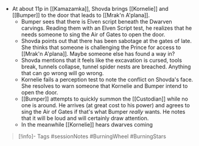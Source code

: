 - At about 11p in [[Kamazamka]], Shovda brings [[Kornelie]] and [[Bumper]] to the door that leads to [[Mrak'n A'plana]].
	- Bumper sees that there is Elven script beneath the Dwarven carvings.  Reading them with an Elven Script test, he realizes that he needs someone to sing the Air of Gates to open the door.
	- Shovda points out that there has been sabotage at the gates of late.  She thinks that someone is challenging the Prince for access to [[Mrak'n A'plana]].  Maybe someone else has found a way in?
	- Shovda mentions that it feels like the excavation is cursed, tools break, tunnels collapse, tunnel spider nests are breached.  Anything that can go wrong will go wrong.
	- Kornelie fails a perception test to note the conflict on Shovda's face.  She resolves to warn someone that Kornelie and Bumper intend to open the door.
	- [[Bumper]] attempts to quickly summon the [[Custodian]] while no one is around.  He arrives (at great cost to his power) and agrees to sing the Air of Gates if that's what Bumper *really* wants.  He notes that it will be loud and will certainly draw attention.
	- In the meanwhile [[Kornelie]] hears dwarves coming
> [!info]- Tags
> #sessionNotes #BurningWheel #BurningStars

